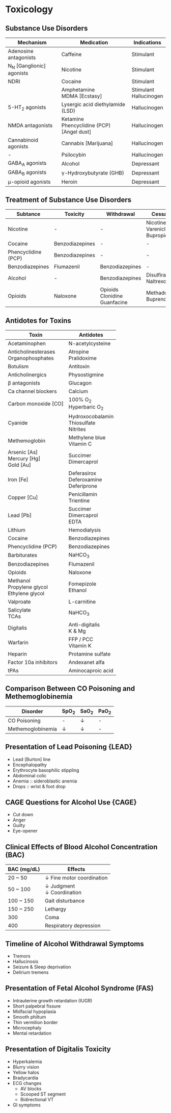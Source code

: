 # Toxicology

## Substance Use Disorders

|Mechanism|Medication|Indications|
|-|-|-|
|Adenosine antagonists|Caffeine|Stimulant|
|N<sub>N</sub> [Ganglionic] agonists|Nicotine|Stimulant|
|NDRI|Cocaine|Stimulant|
||Amphetamine<br>MDMA [Ecstasy]|Stimulant<br>Hallucinogen|
|5-HT<sub>2</sub> agonists|Lysergic acid diethylamide (LSD)|Hallucinogen|
|NMDA antagonists|Ketamine<br>Phencyclidine (PCP) [Angel dust]|Hallucinogen|
|Cannabinoid agonists|Cannabis [Marijuana]|Hallucinogen|
|-|Psilocybin|Hallucinogen|
|GABA<sub>A</sub> agonists|Alcohol|Depressant|
|GABA<sub>B</sub> agonists|γ-Hydroxybutyrate (GHB)|Depressant|
|μ-opioid agonists|Heroin|Depressant|

## Treatment of Substance Use Disorders

|Subtance|Toxicity|Withdrawal|Cessation|
|-|-|-|-|
|Nicotine|-|-|Nicotine<br>Varenicline<br>Bupropion|
|Cocaine|Benzodiazepines|-|-|
|Phencyclidine (PCP)|Benzodiazepines|-|-|
|Benzodiazepines|Flumazenil|Benzodiazepines|-|
|Alcohol|-|Benzodiazepines|Disulfiram<br>Naltrexone|
|Opioids|Naloxone|Opioids<br>Clonidine<br>Guanfacine|Methadone<br>Buprenorphine|

## Antidotes for Toxins

|Toxin|Antidotes|
|-|-|
|Acetaminophen|N-acetylcysteine|
|Anticholinesterases<br>Organophosphates|Atropine<br>Pralidoxime|
|Botulism|Antitoxin|
|Anticholinergics|Physostigmine|
|β antagonists|Glucagon|
|Ca channel blockers|Calcium|
|Carbon monoxide [CO]|100% O<sub>2</sub><br>Hyperbaric O<sub>2</sub>|
|Cyanide|Hydroxocobalamin<br>Thiosulfate<br>Nitrites|
|Methemoglobin|Methylene blue<br>Vitamin C|
|Arsenic [As]<br>Mercury [Hg]<br>Gold [Au]|Succimer<br>Dimercaprol|
|Iron [Fe]|Deferasirox<br>Deferoxamine<br>Deferiprone|
|Copper [Cu]|Penicillamin<br>Trientine|
|Lead [Pb]|Succimer<br>Dimercaprol<br>EDTA|
|Lithium|Hemodialysis|
|Cocaine|Benzodiazepines|
|Phencyclidine (PCP)|Benzodiazepines|
|Barbiturates|NaHCO<sub>3</sub>|
|Benzodiazepines|Flumazenil|
|Opioids|Naloxone|
|Methanol<br>Propylene glycol<br>Ethylene glycol|Fomepizole<br>Ethanol|
|Valproate|L-carnitine|
|Salicylate<br>TCAs|NaHCO<sub>3</sub>|
|Digitalis|Anti-digitalis<br>K & Mg|
|Warfarin|FFP / PCC<br>Vitamin K|
|Heparin|Protamine sulfate|
|Factor 10a inhibitors|Andexanet alfa|
|tPAs|Aminocaproic acid|

## Comparison Between CO Poisoning and Methemoglobinemia

|Disorder|SpO<sub>2</sub>|SaO<sub>2</sub>|PaO<sub>2</sub>|
|-|-|-|-|
|CO Poisoning|-|↓|-|
|Methemoglobinemia|↓|↓|-|

## Presentation of Lead Poisoning {LEAD}

- Lead [Burton] line
- Encephalopathy
- Erythrocyte basophilic stippling
- Abdominal colic
- Anemia :: sideroblastic anemia
- Drops :: wrist & foot drop

## CAGE Questions for Alcohol Use {CAGE}

- Cut down
- Anger
- Guilty
- Eye-opener

## Clinical Effects of Blood Alcohol Concentration (BAC)

|BAC (mg/dL)|Effects|
|-|-|
|20 ~ 50|↓ Fine motor coordination|
|50 ~ 100|↓ Judgment<br>↓ Coordination|
|100 ~ 150|Gait disturbance|
|150 ~ 250|Lethargy|
|300|Coma|
|400|Respiratory depression|

## Timeline of Alcohol Withdrawal Symptoms

- Tremors
- Hallucinosis
- Seizure & Sleep deprivation
- Delirium tremens

## Presentation of Fetal Alcohol Syndrome (FAS)

- Intrauterine growth retardation (IUGR)
- Short palpebral fissure
- Midfacial hypoplasia
- Smooth philtum
- Thin vermilion border
- Microcephaly
- Mental retardation

## Presentation of Digitalis Toxicity

- Hyperkalemia
- Blurry vision
- Yellow halos
- Bradycardia
- ECG changes
  - AV blocks
  - Scooped ST segment
  - Bidirectional VT
- GI symptoms
